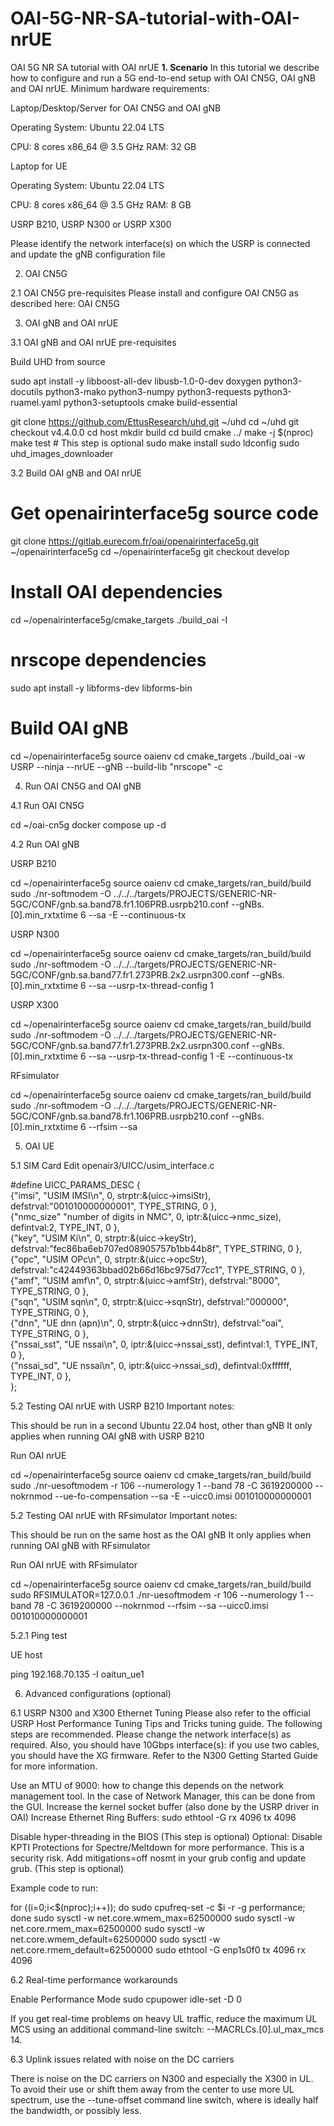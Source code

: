 # OAI-5G-NR-SA-tutorial-with-OAI-nrUE
OAI 5G NR SA tutorial with OAI nrUE
**1. Scenario**
In this tutorial we describe how to configure and run a 5G end-to-end setup with OAI CN5G, OAI gNB and OAI nrUE.
Minimum hardware requirements:

Laptop/Desktop/Server for OAI CN5G and OAI gNB

Operating System: Ubuntu 22.04 LTS

CPU: 8 cores x86_64 @ 3.5 GHz
RAM: 32 GB


Laptop for UE

Operating System: Ubuntu 22.04 LTS

CPU: 8 cores x86_64 @ 3.5 GHz
RAM: 8 GB



USRP B210, USRP N300 or USRP X300

Please identify the network interface(s) on which the USRP is connected and update the gNB configuration file




2. OAI CN5G

2.1 OAI CN5G pre-requisites
Please install and configure OAI CN5G as described here:
OAI CN5G

3. OAI gNB and OAI nrUE

3.1 OAI gNB and OAI nrUE pre-requisites

Build UHD from source

sudo apt install -y libboost-all-dev libusb-1.0-0-dev doxygen python3-docutils python3-mako python3-numpy python3-requests python3-ruamel.yaml python3-setuptools cmake build-essential

git clone https://github.com/EttusResearch/uhd.git ~/uhd
cd ~/uhd
git checkout v4.4.0.0
cd host
mkdir build
cd build
cmake ../
make -j $(nproc)
make test # This step is optional
sudo make install
sudo ldconfig
sudo uhd_images_downloader

3.2 Build OAI gNB and OAI nrUE

# Get openairinterface5g source code
git clone https://gitlab.eurecom.fr/oai/openairinterface5g.git ~/openairinterface5g
cd ~/openairinterface5g
git checkout develop

# Install OAI dependencies
cd ~/openairinterface5g/cmake_targets
./build_oai -I

# nrscope dependencies
sudo apt install -y libforms-dev libforms-bin

# Build OAI gNB
cd ~/openairinterface5g
source oaienv
cd cmake_targets
./build_oai -w USRP --ninja --nrUE --gNB --build-lib "nrscope" -c

4. Run OAI CN5G and OAI gNB

4.1 Run OAI CN5G

cd ~/oai-cn5g
docker compose up -d

4.2 Run OAI gNB

USRP B210

cd ~/openairinterface5g
source oaienv
cd cmake_targets/ran_build/build
sudo ./nr-softmodem -O ../../../targets/PROJECTS/GENERIC-NR-5GC/CONF/gnb.sa.band78.fr1.106PRB.usrpb210.conf --gNBs.[0].min_rxtxtime 6 --sa -E --continuous-tx

USRP N300

cd ~/openairinterface5g
source oaienv
cd cmake_targets/ran_build/build
sudo ./nr-softmodem -O ../../../targets/PROJECTS/GENERIC-NR-5GC/CONF/gnb.sa.band77.fr1.273PRB.2x2.usrpn300.conf --gNBs.[0].min_rxtxtime 6 --sa --usrp-tx-thread-config 1

USRP X300

cd ~/openairinterface5g
source oaienv
cd cmake_targets/ran_build/build
sudo ./nr-softmodem -O ../../../targets/PROJECTS/GENERIC-NR-5GC/CONF/gnb.sa.band77.fr1.273PRB.2x2.usrpn300.conf --gNBs.[0].min_rxtxtime 6 --sa --usrp-tx-thread-config 1 -E --continuous-tx

RFsimulator

cd ~/openairinterface5g
source oaienv
cd cmake_targets/ran_build/build
sudo ./nr-softmodem -O ../../../targets/PROJECTS/GENERIC-NR-5GC/CONF/gnb.sa.band78.fr1.106PRB.usrpb210.conf --gNBs.[0].min_rxtxtime 6 --rfsim --sa

5. OAI UE

5.1  SIM Card
Edit openair3/UICC/usim_interface.c

#define UICC_PARAMS_DESC {\
    {"imsi",             "USIM IMSI\n",          0,         strptr:&(uicc->imsiStr),              defstrval:"001010000000001",           TYPE_STRING,    0 },\
    {"nmc_size"          "number of digits in NMC", 0,      iptr:&(uicc->nmc_size),               defintval:2,         TYPE_INT,       0 },\
    {"key",              "USIM Ki\n",            0,         strptr:&(uicc->keyStr),               defstrval:"fec86ba6eb707ed08905757b1bb44b8f", TYPE_STRING,    0 },\
    {"opc",              "USIM OPc\n",           0,         strptr:&(uicc->opcStr),               defstrval:"c42449363bbad02b66d16bc975d77cc1", TYPE_STRING,    0 },\
    {"amf",              "USIM amf\n",           0,         strptr:&(uicc->amfStr),               defstrval:"8000",    TYPE_STRING,    0 },\
    {"sqn",              "USIM sqn\n",           0,         strptr:&(uicc->sqnStr),               defstrval:"000000",  TYPE_STRING,    0 },\
    {"dnn",              "UE dnn (apn)\n",       0,         strptr:&(uicc->dnnStr),               defstrval:"oai",     TYPE_STRING,    0 },\
    {"nssai_sst",        "UE nssai\n",           0,         iptr:&(uicc->nssai_sst),              defintval:1,    TYPE_INT,    0 }, \
    {"nssai_sd",         "UE nssai\n",           0,         iptr:&(uicc->nssai_sd),               defintval:0xffffff,    TYPE_INT,    0 }, \
};

5.2 Testing OAI nrUE with USRP B210
Important notes:

This should be run in a second Ubuntu 22.04 host, other than gNB
It only applies when running OAI gNB with USRP B210

Run OAI nrUE

cd ~/openairinterface5g
source oaienv
cd cmake_targets/ran_build/build
sudo ./nr-uesoftmodem -r 106 --numerology 1 --band 78 -C 3619200000 --nokrnmod --ue-fo-compensation --sa -E --uicc0.imsi 001010000000001

5.2 Testing OAI nrUE with RFsimulator
Important notes:

This should be run on the same host as the OAI gNB
It only applies when running OAI gNB with RFsimulator

Run OAI nrUE with RFsimulator

cd ~/openairinterface5g
source oaienv
cd cmake_targets/ran_build/build
sudo RFSIMULATOR=127.0.0.1 ./nr-uesoftmodem -r 106 --numerology 1 --band 78 -C 3619200000 --nokrnmod --rfsim --sa --uicc0.imsi 001010000000001

5.2.1 Ping test

UE host


ping 192.168.70.135 -I oaitun_ue1

6. Advanced configurations (optional)

6.1 USRP N300 and X300 Ethernet Tuning
Please also refer to the official USRP Host Performance Tuning Tips and Tricks tuning guide.
The following steps are recommended. Please change the network interface(s) as required. Also, you should have 10Gbps interface(s): if you use two cables, you should have the XG firmware. Refer to the N300 Getting Started Guide for more information.

Use an MTU of 9000: how to change this depends on the network management tool. In the case of Network Manager, this can be done from the GUI.
Increase the kernel socket buffer (also done by the USRP driver in OAI)
Increase Ethernet Ring Buffers: sudo ethtool -G <ifname> rx 4096 tx 4096

Disable hyper-threading in the BIOS (This step is optional)
Optional: Disable KPTI Protections for Spectre/Meltdown for more performance. This is a security risk. Add mitigations=off nosmt in your grub config and update grub. (This step is optional)

Example code to run:

for ((i=0;i<$(nproc);i++)); do sudo cpufreq-set -c $i -r -g performance; done
sudo sysctl -w net.core.wmem_max=62500000
sudo sysctl -w net.core.rmem_max=62500000
sudo sysctl -w net.core.wmem_default=62500000
sudo sysctl -w net.core.rmem_default=62500000
sudo ethtool -G enp1s0f0 tx 4096 rx 4096

6.2 Real-time performance workarounds

Enable Performance Mode sudo cpupower idle-set -D 0

If you get real-time problems on heavy UL traffic, reduce the maximum UL MCS using an additional command-line switch: --MACRLCs.[0].ul_max_mcs 14.


6.3 Uplink issues related with noise on the DC carriers

There is noise on the DC carriers on N300 and especially the X300 in UL. To avoid their use or shift them away from the center to use more UL spectrum, use the --tune-offset <Hz> command line switch, where <Hz> is ideally half the bandwidth, or possibly less.
